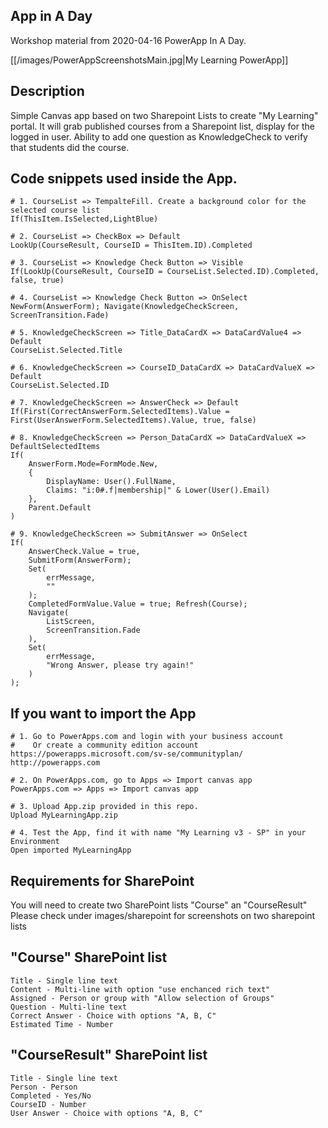 ## App in A Day
Workshop material from 2020-04-16 PowerApp In A Day.

[[/images/PowerAppScreenshotsMain.jpg|My Learning PowerApp]]

## Description
Simple Canvas app based on two Sharepoint Lists to create "My Learning" portal. 
It will grab published courses from a Sharepoint list, display for the logged in user. 
Ability to add one question as KnowledgeCheck to verify that students did the course.

## Code snippets used inside the App. 
```VB
# 1. CourseList => TempalteFill. Create a background color for the selected course list
If(ThisItem.IsSelected,LightBlue)

# 2. CourseList => CheckBox => Default 
LookUp(CourseResult, CourseID = ThisItem.ID).Completed

# 3. CourseList => Knowledge Check Button => Visible 
If(LookUp(CourseResult, CourseID = CourseList.Selected.ID).Completed, false, true)

# 4. CourseList => Knowledge Check Button => OnSelect
NewForm(AnswerForm); Navigate(KnowledgeCheckScreen, ScreenTransition.Fade)

# 5. KnowledgeCheckScreen => Title_DataCardX => DataCardValue4 => Default
CourseList.Selected.Title

# 6. KnowledgeCheckScreen => CourseID_DataCardX => DataCardValueX => Default
CourseList.Selected.ID

# 7. KnowledgeCheckScreen => AnswerCheck => Default
If(First(CorrectAnswerForm.SelectedItems).Value = First(UserAnswerForm.SelectedItems).Value, true, false)

# 8. KnowledgeCheckScreen => Person_DataCardX => DataCardValueX => DefaultSelectedItems
If(
    AnswerForm.Mode=FormMode.New,
    {
        DisplayName: User().FullName,
        Claims: "i:0#.f|membership|" & Lower(User().Email)
    },
    Parent.Default
)

# 9. KnowledgeCheckScreen => SubmitAnswer => OnSelect
If(
    AnswerCheck.Value = true,
    SubmitForm(AnswerForm);
    Set(
        errMessage,
        ""
    );
    CompletedFormValue.Value = true; Refresh(Course);
    Navigate(
        ListScreen,
        ScreenTransition.Fade
    ),
    Set(
        errMessage,
        "Wrong Answer, please try again!"
    )
); 
```


## If you want to import the App
```
# 1. Go to PowerApps.com and login with your business account
#    Or create a community edition account https://powerapps.microsoft.com/sv-se/communityplan/
http://powerapps.com

# 2. On PowerApps.com, go to Apps => Import canvas app
PowerApps.com => Apps => Import canvas app

# 3. Upload App.zip provided in this repo. 
Upload MyLearningApp.zip 

# 4. Test the App, find it with name "My Learning v3 - SP" in your Environment
Open imported MyLearningApp 
```

## Requirements for SharePoint
You will need to create two SharePoint lists "Course" an "CourseResult"
Please check under images/sharepoint for screenshots on two sharepoint lists

## "Course" SharePoint list
```
Title - Single line text
Content - Multi-line with option "use enchanced rich text" 
Assigned - Person or group with "Allow selection of Groups"
Question - Multi-line text
Correct Answer - Choice with options "A, B, C"
Estimated Time - Number
```

## "CourseResult" SharePoint list
```
Title - Single line text
Person - Person
Completed - Yes/No
CourseID - Number
User Answer - Choice with options "A, B, C"
```
